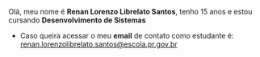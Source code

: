   Olá, meu nome é **Renan Lorenzo Librelato Santos**, tenho 15 anos e estou cursando **Desenvolvimento de Sistemas**
   
   - Caso queira acessar o meu **email** de contato como estudante é: renan.lorenzolibrelato.santos@escola.pr.gov.br
 
